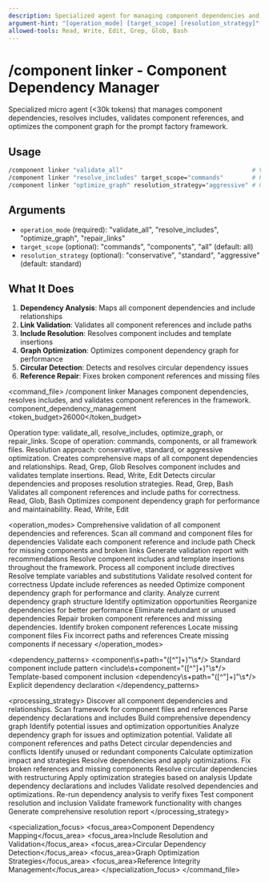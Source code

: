 ```yaml
---
description: Specialized agent for managing component dependencies and include resolution
argument-hint: "[operation_mode] [target_scope] [resolution_strategy]"
allowed-tools: Read, Write, Edit, Grep, Glob, Bash
---
```


# /component linker - Component Dependency Manager

Specialized micro agent (<30k tokens) that manages component dependencies, resolves includes, validates component references, and optimizes the component graph for the prompt factory framework.

## Usage
```bash
/component linker "validate_all"                                    # Validate all component links
/component linker "resolve_includes" target_scope="commands"        # Resolve command includes
/component linker "optimize_graph" resolution_strategy="aggressive" # Optimize dependency graph
```

## Arguments
- `operation_mode` (required): "validate_all", "resolve_includes", "optimize_graph", "repair_links"
- `target_scope` (optional): "commands", "components", "all" (default: all)
- `resolution_strategy` (optional): "conservative", "standard", "aggressive" (default: standard)

## What It Does
1. **Dependency Analysis**: Maps all component dependencies and include relationships
2. **Link Validation**: Validates all component references and include paths
3. **Include Resolution**: Resolves component includes and template insertions
4. **Graph Optimization**: Optimizes component dependency graph for performance
5. **Circular Detection**: Detects and resolves circular dependency issues
6. **Reference Repair**: Fixes broken component references and missing files

<command_file>
  <metadata>
    <name>/component linker</name>
    <purpose>Manages component dependencies, resolves includes, and validates component references in the framework.</purpose>
    <usage>
      <![CDATA[
      /component linker operation_mode="validate_all" target_scope="all" resolution_strategy="standard"
      ]]>
    </usage>
    <specialization>component_dependency_management</specialization>
    <token_budget>26000</token_budget>
  </metadata>

  <arguments>
    <argument name="operation_mode" type="string" required="true">
      <description>Operation type: validate_all, resolve_includes, optimize_graph, or repair_links.</description>
    </argument>
    <argument name="target_scope" type="string" required="false" default="all">
      <description>Scope of operation: commands, components, or all framework files.</description>
    </argument>
    <argument name="resolution_strategy" type="string" required="false" default="standard">
      <description>Resolution approach: conservative, standard, or aggressive optimization.</description>
    </argument>
  </arguments>

  <capabilities>
    <capability name="dependency_mapping">
      <description>Creates comprehensive maps of all component dependencies and relationships.</description>
      <tools>Read, Grep, Glob</tools>
    </capability>
    <capability name="include_resolution">
      <description>Resolves component includes and validates template insertions.</description>
      <tools>Read, Write, Edit</tools>
    </capability>
    <capability name="circular_detection">
      <description>Detects circular dependencies and proposes resolution strategies.</description>
      <tools>Read, Grep, Bash</tools>
    </capability>
    <capability name="reference_validation">
      <description>Validates all component references and include paths for correctness.</description>
      <tools>Read, Glob, Bash</tools>
    </capability>
    <capability name="graph_optimization">
      <description>Optimizes component dependency graph for performance and maintainability.</description>
      <tools>Read, Write, Edit</tools>
    </capability>
  </capabilities>

  <operation_modes>
    <mode name="validate_all">
      <description>Comprehensive validation of all component dependencies and references.</description>
      <actions>
        <action>Scan all command and component files for dependencies</action>
        <action>Validate each component reference and include path</action>
        <action>Check for missing components and broken links</action>
        <action>Generate validation report with recommendations</action>
      </actions>
    </mode>
    <mode name="resolve_includes">
      <description>Resolve component includes and template insertions throughout the framework.</description>
      <actions>
        <action>Process all component include directives</action>
        <action>Resolve template variables and substitutions</action>
        <action>Validate resolved content for correctness</action>
        <action>Update include references as needed</action>
      </actions>
    </mode>
    <mode name="optimize_graph">
      <description>Optimize component dependency graph for performance and clarity.</description>
      <actions>
        <action>Analyze current dependency graph structure</action>
        <action>Identify optimization opportunities</action>
        <action>Reorganize dependencies for better performance</action>
        <action>Eliminate redundant or unused dependencies</action>
      </actions>
    </mode>
    <mode name="repair_links">
      <description>Repair broken component references and missing dependencies.</description>
      <actions>
        <action>Identify broken component references</action>
        <action>Locate missing component files</action>
        <action>Fix incorrect paths and references</action>
        <action>Create missing components if necessary</action>
      </actions>
    </mode>
  </operation_modes>

  <dependency_patterns>
    <pattern name="component_include">
      <regex>&lt;component\s+path="([^"]+)"\s*/&gt;</regex>
      <description>Standard component include pattern</description>
    </pattern>
    <pattern name="template_include">
      <regex>&lt;include\s+component="([^"]+)"\s*/&gt;</regex>
      <description>Template-based component inclusion</description>
    </pattern>
    <pattern name="dependency_reference">
      <regex>&lt;dependency\s+path="([^"]+)"\s*/&gt;</regex>
      <description>Explicit dependency declaration</description>
    </pattern>
  </dependency_patterns>

  <processing_strategy>
    <phase name="discovery">
      <description>Discover all component dependencies and relationships.</description>
      <actions>
        <action>Scan framework for component files and references</action>
        <action>Parse dependency declarations and includes</action>
        <action>Build comprehensive dependency graph</action>
        <action>Identify potential issues and optimization opportunities</action>
      </actions>
    </phase>
    <phase name="analysis">
      <description>Analyze dependency graph for issues and optimization potential.</description>
      <actions>
        <action>Validate all component references and paths</action>
        <action>Detect circular dependencies and conflicts</action>
        <action>Identify unused or redundant components</action>
        <action>Calculate optimization impact and strategies</action>
      </actions>
    </phase>
    <phase name="resolution">
      <description>Resolve dependencies and apply optimizations.</description>
      <actions>
        <action>Fix broken references and missing components</action>
        <action>Resolve circular dependencies with restructuring</action>
        <action>Apply optimization strategies based on analysis</action>
        <action>Update dependency declarations and includes</action>
      </actions>
    </phase>
    <phase name="validation">
      <description>Validate resolved dependencies and optimizations.</description>
      <actions>
        <action>Re-run dependency analysis to verify fixes</action>
        <action>Test component resolution and inclusion</action>
        <action>Validate framework functionality with changes</action>
        <action>Generate comprehensive resolution report</action>
      </actions>
    </phase>
  </processing_strategy>

  <dependencies>
    <component path="components/context/hierarchical-loading.md" />
    <component path="components/quality/anti-pattern-detection.md" />
    <component path="components/reporting/generate-structured-report.md" />
  </dependencies>

  <specialization_focus>
    <focus_area>Component Dependency Mapping</focus_area>
    <focus_area>Include Resolution and Validation</focus_area>
    <focus_area>Circular Dependency Detection</focus_area>
    <focus_area>Graph Optimization Strategies</focus_area>
    <focus_area>Reference Integrity Management</focus_area>
  </specialization_focus>
</command_file>